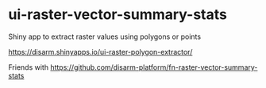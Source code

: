 # ui-raster-vector-summary-stats

Shiny app to extract raster values using polygons or points

https://disarm.shinyapps.io/ui-raster-polygon-extractor/

Friends with https://github.com/disarm-platform/fn-raster-vector-summary-stats
